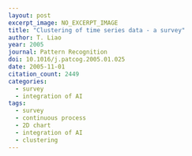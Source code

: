 ```yaml
---
layout: post
excerpt_image: NO_EXCERPT_IMAGE
title: "Clustering of time series data - a survey"
author: T. Liao
year: 2005
journal: Pattern Recognition
doi: 10.1016/j.patcog.2005.01.025
date: 2005-11-01
citation_count: 2449
categories:
  - survey
  - integration of AI
tags:
  - survey
  - continuous process
  - 2D chart
  - integration of AI
  - clustering
---
```

